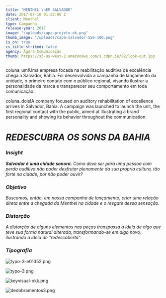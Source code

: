 ```yaml
---
title: "MENTHEL \nEM SALVADOR"
date: 2017-07-10 01:32:00 Z
client: Menthel
type: Campanha
release-year: 2017
image: "/uploads/capa-projeto-ok.png"
thumb_image: "/uploads/capa-salvador-556-100.png"
is_on: true
is_title-striked: false
agency: Ágora Comunicação
thumb: https://s3-us-west-2.amazonaws.com/s.cdpn.io/82/look-out.jpg
---
```


coluna_um!Uma empresa focada na reabilitação auditiva de excelência chega a Salvador, Bahia. Foi desenvolvida a campanha de lançamento da unidade, o primeiro contato com o público regional, visando ilustrar a personalidade da marca e transparecer seu comportamento em toda comunicação.

coluna_dois!A company focused on auditory rehabilitation of excellence arrives in Salvador, Bahia. A campaign was launched to launch the unit, the first regional contact with the public, aimed at illustrating a brand personality and showing its behavior throughout the communication.

# *REDESCUBRA OS SONS DA BAHIA*

<div class="row margin-mobile">
<div class="col-sm-6" markdown="1">

### ***Insight***

***Salvador é uma cidade sonora.** Como deve ser para uma pessoa com perda auditiva não poder desfrutar plenamente da sua própria cultura, tão forte na cidade, por não poder ouvir?*

</div>

<div class="col-sm-6" markdown="1">

### ***Objetivo***

*Buscamos, então, em nossa campanha de lançamento, criar uma relação direta entre a chegada da Menthel na cidade e o resgate dessa sensação.*

</div>

<div class="col-sm-6" markdown="1">

### ***Distorção***

*A distorção de alguns elementos nas peças transpassa a ideia de algo que teve sua forma natural alterada, transformando-se em algo novo, ilustrando a ideia de "redescoberta".* 

</div>

<div class="col-sm-6" markdown="1">

### ***Tipografia***
![typo-3-e01352.png](/uploads/typo-3-e01352.png)

</div>
</div>

![typo-3.png](/uploads/typo-3.png)

![keyvisual-okk.png](/uploads/keyvisual-okk.png)

![dedobramentos3.png](/uploads/dedobramentos3.png)